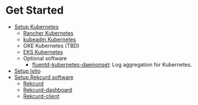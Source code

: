 # Get Started
- [Setup Kubernetes](./setup-kubernetes.md)
  - [Rancher Kubernetes](https://rancher.com/docs/rancher/v2.x/en/quick-start-guide/)
  - [kubeadm Kubernetes](https://kubernetes.io/docs/setup/independent/install-kubeadm/)
  - GKE Kubernetes (TBD)
  - [EKS Kubernetes](./Installation-eks.md)
  - Optional software
    - [fluentd-kubernetes-daemonset](https://github.com/fluent/fluentd-kubernetes-daemonset): Log aggregation for Kubernetes.
- [Setup Istio](./setup-istio.md)
- [Setup Rekcurd software](./setup-rekcurd.md)
  - [Rekcurd](https://github.com/rekcurd/rekcurd-python)
  - [Rekcurd-dashboard](https://github.com/rekcurd/dashboard)
  - [Rekcurd-client](https://github.com/rekcurd/python-client)
